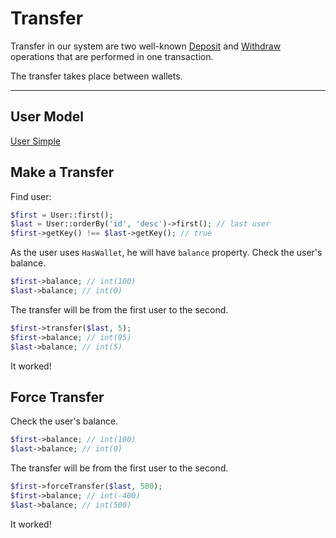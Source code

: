 # Transfer

Transfer in our system are two well-known [Deposit](deposit) and [Withdraw](withdraw) 
operations that are performed in one transaction.

The transfer takes place between wallets.

---

## User Model

[User Simple](_include/models/user_simple.md ':include')

## Make a Transfer

Find user:

```php
$first = User::first(); 
$last = User::orderBy('id', 'desc')->first(); // last user
$first->getKey() !== $last->getKey(); // true
```

As the user uses `HasWallet`, he will have `balance` property. 
Check the user's balance.

```php
$first->balance; // int(100)
$last->balance; // int(0)
```

The transfer will be from the first user to the second.

```php
$first->transfer($last, 5); 
$first->balance; // int(95)
$last->balance; // int(5)
```

It worked! 

## Force Transfer

Check the user's balance.

```php
$first->balance; // int(100)
$last->balance; // int(0)
```

The transfer will be from the first user to the second.

```php
$first->forceTransfer($last, 500); 
$first->balance; // int(-400)
$last->balance; // int(500)
```

It worked! 
